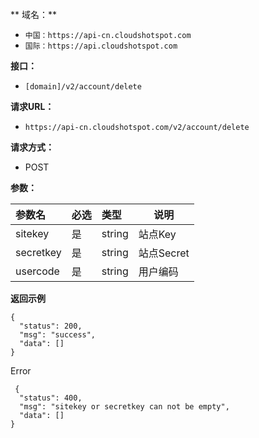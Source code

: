 ** 域名：** 
- `中国：https://api-cn.cloudshotspot.com`
- `国际：https://api.cloudshotspot.com`


**接口：** 
- `[domain]/v2/account/delete `



**请求URL：** 
- ` https://api-cn.cloudshotspot.com/v2/account/delete `
  
 
**请求方式：**
- POST 

**参数：** 

|参数名|必选|类型|说明|
|:----    |:---|:----- |-----   |
|sitekey |  是  |    string   |    站点Key   |
|secretkey |  是  |    string   |    站点Secret   |
|usercode |  是  |    string   |    用户编码   |

**返回示例**

``` 
{
  "status": 200,
  "msg": "success",
  "data": []
}

```


Error

``` 
 {
  "status": 400,
  "msg": "sitekey or secretkey can not be empty",
  "data": []
}
```

